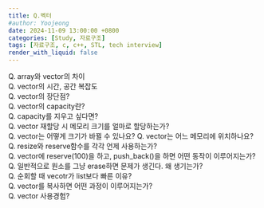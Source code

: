 ```yaml
---
title: Q.벡터
#author: Yoojeong
date: 2024-11-09 13:00:00 +0800
categories: [Study, 자료구조]
tags: [자료구조, c, c++, STL, tech interview]
render_with_liquid: false
---
```



Q. array와 vector의 차이    
Q. vector의 시간, 공간 복잡도  
Q. vector의 장단점?  
Q. vector의 capacity란?   
Q. capacity를 지우고 싶다면?  
Q. vector 재할당 시 메모리 크기를 얼마로 할당하는가?  
Q. vector는 어떻게 크기가 바뀔 수 있나요?
Q. vector는 어느 메모리에 위치하나요?  
Q. resize와 reserve함수를 각각 언제 사용하는가?   
Q. vector에 reserve(100)을 하고, push_back()을 하면 어떤 동작이 이루어지는가?  
Q. 일반적으로 원소를 그냥 erase하면 문제가 생긴다. 왜 생기는가?  
Q. 순회할 때 vecotr가 list보다 빠른 이유?  
Q. vector를 복사하면 어떤 과정이 이루어지는가?    
Q. vector 사용경험?  